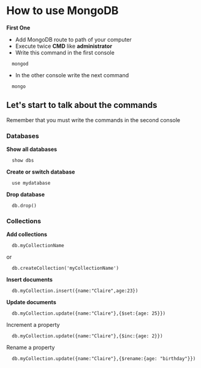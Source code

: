 # How to use MongoDB

**First One**
- Add MongoDB route to path of your computer
- Execute twice **CMD** like **administrator**
- Write this command in the first console
``` console
  mongod
```
- In the other console write the next command
``` console
  mongo
```

## Let's start to talk about the commands
Remember that you must write the commands in the second console

### Databases
**Show all databases**
``` console
  show dbs
```
**Create or switch database**
``` console
  use mydatabase
```

**Drop database**
``` console
  db.drop()
```
### Collections
**Add collections**
``` console
  db.myCollectionName
```
or
``` console
  db.createCollection('myCollectionName')
```

**Insert documents**
``` console
  db.myCollection.insert({name:"Claire",age:23})
```

**Update documents**
``` console
  db.myCollection.update({name:"Claire"},{$set:{age: 25}})
```

Increment a property
``` console
  db.myCollection.update({name:"Claire"},{$inc:{age: 2}})
```

Rename a property
``` console
  db.myCollection.update({name:"Claire"},{$rename:{age: "birthday"}})
```

